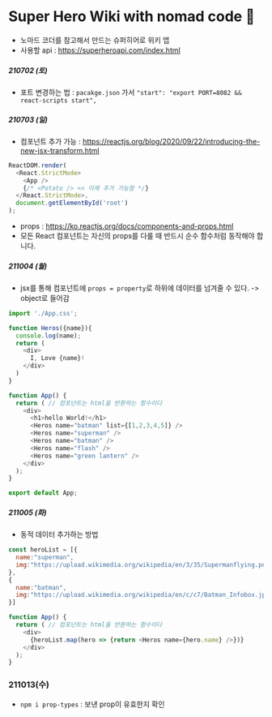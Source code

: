 # Super Hero Wiki with nomad code 🦾

- 노마드 코더를 참고해서 만드는 슈퍼히어로 위키 앱
- 사용할 api : https://superheroapi.com/index.html

##### 210702 (토)

- 포트 변경하는 법 : `pacakge.json` 가서 `"start": "export PORT=8082 && react-scripts start",`

##### 210703 (일)
- 컴포넌트 추가 가능 : https://reactjs.org/blog/2020/09/22/introducing-the-new-jsx-transform.html
```javascript
ReactDOM.render(
  <React.StrictMode>
    <App />
    {/* <Potato /> << 이제 추가 가능함 */}
  </React.StrictMode>,
  document.getElementById('root')
);
```

- props : https://ko.reactjs.org/docs/components-and-props.html
- 모든 React 컴포넌트는 자신의 props를 다룰 때 반드시 순수 함수처럼 동작해야 합니다.

##### 211004 (월)

* jsx를 통해 컴포넌트에 `props = property`로 하위에 데이터를 넘겨줄 수 있다. -> object로 들어감

```javascript
import './App.css';

function Heros({name}){
  console.log(name);
  return (
    <div>
      I, Love {name}!
    </div>
  )
}

function App() {
  return ( // 컴포넌트는 html을 반환하는 함수이다
    <div>
      <h1>hello World!</h1>
      <Heros name="batman" list={[1,2,3,4,5]} />
      <Heros name="superman" />
      <Heros name="batman" />
      <Heros name="flash" />
      <Heros name="green lantern" />
    </div>
  );
}

export default App;

```

##### 211005 (화)

* 동적 데이터 추가하는 방법

```javascript
const heroList = [{
  name:"superman",
  img:"https://upload.wikimedia.org/wikipedia/en/3/35/Supermanflying.png"
},
{
  name:"batman",
  img:"https://upload.wikimedia.org/wikipedia/en/c/c7/Batman_Infobox.jpg"
}]

function App() {
  return ( // 컴포넌트는 html을 반환하는 함수이다
    <div>
      {heroList.map(hero => {return <Heros name={hero.name} />})}
    </div>
  );
}
```

### 211013(수)
* `npm i prop-types` : 보낸 prop이 유효한지 확인